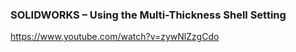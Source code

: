### SOLIDWORKS – Using the Multi-Thickness Shell Setting
https://www.youtube.com/watch?v=zywNlZzgCdo